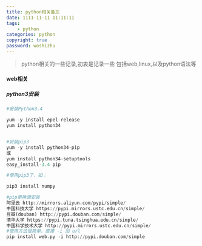 ```yaml
---
title: python相关备忘
date: 1111-11-11 11:11:11
tags: 
    - python
categories: python
copyright: true
password: woshizhu
---
```



> python相关的一些记录,初衷是记录一些 包括web,linux,以及python语法等
<!--more-->

#### web相关

##### python3安装

```python
#安装Python3.4

yum -y install epel-release
yum install python34


#安装pip3
yum -y install python34-pip
或
yum install python34-setuptools
easy_install-3.4 pip

#使用pip3了，如：

pip3 install numpy

#pip更换源安装
阿里云 http://mirrors.aliyun.com/pypi/simple/
中国科技大学 https://pypi.mirrors.ustc.edu.cn/simple/ 
豆瓣(douban) http://pypi.douban.com/simple/ 
清华大学 https://pypi.tuna.tsinghua.edu.cn/simple/
中国科学技术大学 http://pypi.mirrors.ustc.edu.cn/simple/
#使用方法很简单，直接 -i 加 url
pip install web.py -i http://pypi.douban.com/simple

```